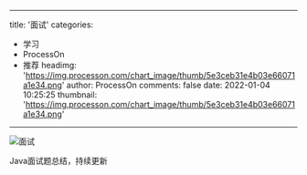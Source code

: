 
---
title: '面试'
categories: 
 - 学习
 - ProcessOn
 - 推荐
headimg: 'https://img.processon.com/chart_image/thumb/5e3ceb31e4b03e66071a1e34.png'
author: ProcessOn
comments: false
date: 2022-01-04 10:25:25
thumbnail: 'https://img.processon.com/chart_image/thumb/5e3ceb31e4b03e66071a1e34.png'
---

<div>   
<img class="thumb" alt="面试" src="https://img.processon.com/chart_image/thumb/5e3ceb31e4b03e66071a1e34.png" referrerpolicy="no-referrer">
<p>Java面试题总结，持续更新</p>  
</div>
            